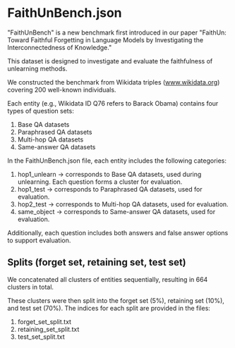# FaithUnBench.json

"FaithUnBench" is a new benchmark first introduced in our paper "FaithUn: Toward Faithful Forgetting in Language Models by Investigating the Interconnectedness of Knowledge."

This dataset is designed to investigate and evaluate the faithfulness of unlearning methods.

We constructed the benchmark from Wikidata triples (www.wikidata.org) covering 200 well-known individuals.

Each entity (e.g., Wikidata ID Q76 refers to Barack Obama) contains four types of question sets:

1. Base QA datasets  
2. Paraphrased QA datasets  
3. Multi-hop QA datasets  
4. Same-answer QA datasets  

In the FaithUnBench.json file, each entity includes the following categories:

1. hop1_unlearn → corresponds to Base QA datasets, used during unlearning. Each question forms a cluster for evaluation.  
2. hop1_test → corresponds to Paraphrased QA datasets, used for evaluation.  
3. hop2_test → corresponds to Multi-hop QA datasets, used for evaluation.  
4. same_object → corresponds to Same-answer QA datasets, used for evaluation.  

Additionally, each question includes both answers and false answer options to support evaluation.  


## Splits (forget set, retaining set, test set)

We concatenated all clusters of entities sequentially, resulting in 664 clusters in total.

These clusters were then split into the forget set (5%), retaining set (10%), and test set (70%). The indices for each split are provided in the files:

1. forget_set_split.txt  
2. retaining_set_split.txt  
3. test_set_split.txt  
